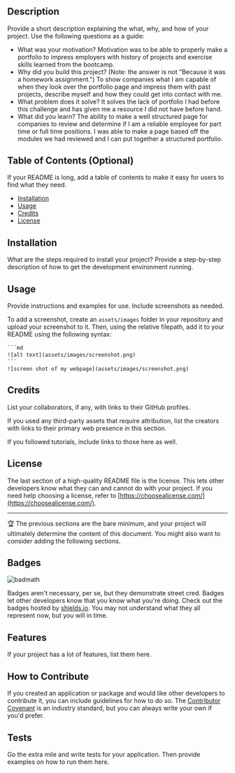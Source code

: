 # <Module-Challenge-02>

## Description

Provide a short description explaining the what, why, and how of your project. Use the following questions as a guide:

- What was your motivation?
    Motivation was to be able to properly make a portfolio to impress employers with history of projects and exercise skills learned from the bootcamp.
- Why did you build this project? (Note: the answer is not "Because it was a homework assignment.") 
    To show companies what I am capable of when they look over the portfolio page and impress them with past projects, describe myself and how they could get into contact with me.
- What problem does it solve?
    It solves the lack of portfolio I had before this challenge and has given me a resource I did not have before hand.
- What did you learn?
   The ability to make a well structured page for companies to review and determine if I am a reliable employee for part time or full time positions. I was able to make a page based off the modules we had reviewed and I can put together a structured portfolio. 

## Table of Contents (Optional)

If your README is long, add a table of contents to make it easy for users to find what they need.

- [Installation](#installation)
- [Usage](#usage)
- [Credits](#credits)
- [License](#license)

## Installation

What are the steps required to install your project? Provide a step-by-step description of how to get the development environment running.

## Usage

Provide instructions and examples for use. Include screenshots as needed.

To add a screenshot, create an `assets/images` folder in your repository and upload your screenshot to it. Then, using the relative filepath, add it to your README using the following syntax:

    ```md
    ![alt text](assets/images/screenshot.png)
    ```
    ![screen shot of my webpage](assets/images/screenshot.png)

## Credits

List your collaborators, if any, with links to their GitHub profiles.

If you used any third-party assets that require attribution, list the creators with links to their primary web presence in this section.

If you followed tutorials, include links to those here as well.

## License

The last section of a high-quality README file is the license. This lets other developers know what they can and cannot do with your project. If you need help choosing a license, refer to [https://choosealicense.com/](https://choosealicense.com/).

---

🏆 The previous sections are the bare minimum, and your project will ultimately determine the content of this document. You might also want to consider adding the following sections.

## Badges

![badmath](https://img.shields.io/github/languages/top/lernantino/badmath)

Badges aren't necessary, per se, but they demonstrate street cred. Badges let other developers know that you know what you're doing. Check out the badges hosted by [shields.io](https://shields.io/). You may not understand what they all represent now, but you will in time.

## Features

If your project has a lot of features, list them here.

## How to Contribute

If you created an application or package and would like other developers to contribute it, you can include guidelines for how to do so. The [Contributor Covenant](https://www.contributor-covenant.org/) is an industry standard, but you can always write your own if you'd prefer.

## Tests

Go the extra mile and write tests for your application. Then provide examples on how to run them here.